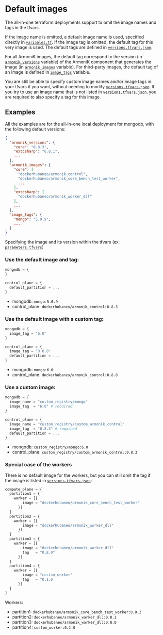 <!-- TODO: need have a new title -->
<!-- TODO: need to create a page where the all in one deployment is explain -->

# Default images

The all-in-one terraform deployments support to omit the image names and tags in the tfvars.

If the image name is omitted, a default image name is used, specified directly in [`variables.tf`](../infrastructure/quick-deploy/localhost/all/variables.tf).
If the image tag is omitted, the default tag for this very image is used.
The default tags are defined in [`versions.tfvars.json`](../versions.tfvars.json).

For all ArmoniK images, the default tag correspond to the version (in [`armonik_versions`](../versions.tfvars.json#L2...L9) variable) of the ArmoniK component that generates the image (in [`armonik_images`](../versions.tfvars.json#L10...L36) variable).
For third-party images, the default tag of an image is defined in [`image_tags`](../versions.tfvars.json#L37...L58) variable.

You are still be able to specify custom image names and/or image tags in your tfvars if you want, without needing to modify [`versions.tfvars.json`](../versions.tfvars.json).
If you try to use an image name that is not listed in [`versions.tfvars.json`](../versions.tfvars.json), you are required to also specify a tag for this image.

## Examples

All the examples are for the all-in-one local deployment for mongodb, with the following default versions:
```json
{
  "armonik_versions": {
    "core": "0.8.3",
    "extcsharp": "0.8.1",
    ...
  },
  "armonik_images": {
    "core": [
      "dockerhubaneo/armonik_control",
      "dockerhubaneo/armonik_core_bench_test_worker",
      ...
    ],
    "extcsharp": [
      "dockerhubaneo/armonik_worker_dll"
    ],
    ...
  },
  "image_tags": {
    "mongo": "5.0.9",
    ...
  }
}
```

Specifying the image and its version within the tfvars (ex: [`parameters.tfvars`](../infrastructure/quick-deploy/aws/all/parameters.tfvars))

### Use the default image and tag:
```terraform
mongodb = {
}

control_plane = {
  default_partition = ...
}
```

- mongodb: `mongo:5.0.9`
- control_plane: `dockerhubaneo/armonik_control:0.8.3`


### Use the default image with a custom tag:
```terraform
mongodb = {
  image_tag = "6.0"
}

control_plane = {
  image_tag = "0.8.0"
  default_partition = ...
}
```

- mongodb: `mongo:6.0`
- control_plane: `dockerhubaneo/armonik_control:0.8.0`

### Use a custom image:
```terraform
mongodb = {
  image_name = "custom_registry/mongo"
  image_tag  = "6.0" # required
}

control_plane = {
  image_name = "custom_registry/custom_armonik_control"
  image_tag  = "0.8.3" # required
  default_partition = ...
}
```

- mongodb: `custom_registry/mongo:6.0`
- control_plane: `custom_registry/custom_armonik_control:0.8.3`

### Special case of the workers

There is no default image for the workers, but you can still omit the tag if the image is listed in [`versions.tfvars.json`](../versions.tfvars.json):

```terraform
compute_plane = {
  partition1 = {
    worker = [{
        image = "dockerhubaneo/armonik_core_bench_test_worker"
      }]
  }
  partition2 = {
    worker = [{
        image = "dockerhubaneo/armonik_worker_dll"
      }]
  }
  partition3 = {
    worker = [{
        image = "dockerhubaneo/armonik_worker_dll"
        tag   = "0.8.0"
      }]
  }
  partition4 = {
    worker = [{
        image = "custom_worker"
        tag   = "0.1.0
      }]
  }
}
```

Workers:
- partition1: `dockerhubaneo/armonik_core_bench_test_worker:0.8.3`
- partition2: `dockerhubaneo/armonik_worker_dll:0.8.1`
- partition3: `dockerhubaneo/armonik_worker_dll:0.8.0`
- partition4: `custom_worker:0.1.0`
